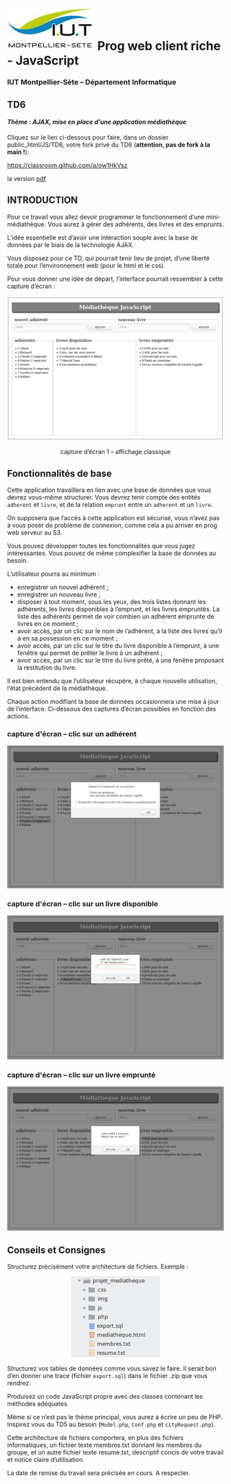 # ![](ressources/logo.jpeg) Prog web client riche - JavaScript 

### IUT Montpellier-Sète – Département Informatique

## TD6
#### _Thème : AJAX, mise en place d'une application médiathèque_

Cliquez sur le lien ci-dessous pour faire, dans un dossier public_html/JS/TD6, votre fork privé du TD6 (**attention, pas de fork à la main !**):

https://classroom.github.com/a/ow1HkVsz

la version [pdf](ressources/td6.pdf)

## INTRODUCTION

Pour ce travail vous allez devoir programmer le fonctionnement d’une mini-médiathèque. Vous aurez à gérer des adhérents, des livres et des emprunts. 

L’idée essentielle est d’avoir une interaction souple avec la base de données par le biais de la technologie AJAX.

Vous disposez pour ce TD, qui pourrait tenir lieu de projet, d’une liberté totale pour l’environnement web (pour le html et le css). 

Pour vous donner une idée de départ, l’interface pourrait ressembler à cette capture d’écran :

<p align="center">
	<img src="ressources/img1.png">
</p>
<p align="center">
	capture d’écran 1 – affichage classique
</p>

## Fonctionnalités de base
	
Cette application travaillera en lien avec une base de données que vous devrez vous-même structurer. Vous devrez tenir compte des entités `adherent` et `livre`, et de la relation `emprunt` entre un `adherent` et un `livre`.

On supposera que l’accès à cette application est sécurisé, vous n’avez pas à vous poser de problème de connexion, comme cela a pu arriver en prog web serveur au S3. 

Vous pouvez développer toutes les fonctionnalités que vous jugez intéressantes. Vous pouvez de même complexifier la base de données au besoin. 

L’utilisateur pourra au minimum :

+ enregistrer un nouvel adhérent ;
+ enregistrer un nouveau livre ;
+ disposer à tout moment, sous les yeux, des trois listes donnant les adhérents, les livres disponibles à l’emprunt, et les livres empruntés. La liste des adhérents permet de voir combien un adhérent emprunte de livres en ce moment ;
+ avoir accès, par un clic sur le nom de l’adhérent, à la liste des livres qu’il a en sa possession en ce moment ;
+ avoir accès, par un clic sur le titre du livre disponible à l’emprunt, à une fenêtre qui permet de prêter le livre à un adhérent ;
+ avoir accès, par un clic sur le titre du livre prêté, à une fenêtre proposant la restitution du livre.
	
	
Il est bien entendu que l’utilisateur récupère, à chaque nouvelle utilisation, l’état précédent de la médiathèque.

Chaque action modifiant la base de données occasionnera une mise à jour de l’interface. Ci-dessous des captures d’écran possibles en fonction des actions.

### capture d'écran – clic sur un adhérent
<p align="center">
	<img src="ressources/img2.png">
</p>


### capture d'écran – clic sur un livre disponible
<p align="center">
	<img src="ressources/img3.png">
</p>


### capture d'écran – clic sur un livre emprunté
<p align="center">
	<img src="ressources/img4.png">
</p>




## Conseils et Consignes

Structurez précisément votre architecture de fichiers. Exemple : 

<p align="center">
	<img src="ressources/img5.png">
</p>

Structurez vos tables de données comme vous savez le faire. Il serait bon d’en donner une trace (fichier `export.sql`) dans le fichier .zip que vous rendrez.

Produisez un code JavaScript propre avec des classes contenant les méthodes adéquates.

Même si ce n’est pas le thème principal, vous aurez à écrire un peu de PHP. Inspirez vous du TD5 au besoin (`Model.php`, `Conf.php` et `cityRequest.php`).

Cette architecture de fichiers comportera, en plus des fichiers informatiques, un fichier texte membres.txt donnant les membres du groupe, et un autre fichier texte resume.txt, descriptif concis de votre travail et notice claire d’utilisation.

La date de remise du travail sera précisée en cours. A respecter.

	

